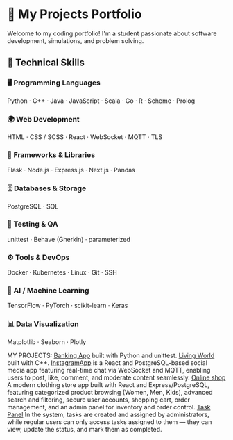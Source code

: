 # 💼 My Projects Portfolio

Welcome to my coding portfolio! I'm a student passionate about software development, simulations, and problem solving.  

## 🧠 Technical Skills

### 🖥️ Programming Languages  
Python · C++ · Java · JavaScript · Scala · Go · R · Scheme · Prolog

### 🌍 Web Development  
HTML · CSS / SCSS · React · WebSocket · MQTT · TLS

### 🧰 Frameworks & Libraries  
Flask · Node.js · Express.js · Next.js · Pandas

### 🗄️ Databases & Storage  
PostgreSQL · SQL 

### 🧪 Testing & QA  
unittest · Behave (Gherkin) · parameterized

### ⚙️ Tools & DevOps  
Docker · Kubernetes · Linux · Git · SSH

### 🤖 AI / Machine Learning  
TensorFlow · PyTorch · scikit-learn · Keras

### 📊 Data Visualization  
Matplotlib · Seaborn · Plotly



MY PROJECTS:
[Banking App](https://github.com/olha-yakymenko/bank-app.git) built with Python and unittest.
[Living World](https://github.com/olha-yakymenko/Living_World_project.git) built with C++.
[InstagramApp](https://github.com/olha-yakymenko/instagram_project.git) is a React and PostgreSQL-based social media app featuring real-time chat via WebSocket and MQTT, enabling users to post, like, comment, and moderate content seamlessly.
[Online shop](https://github.com/olha-yakymenko/online_shop.git) A modern clothing store app built with React and Express/PostgreSQL, featuring categorized product browsing (Women, Men, Kids), advanced search and filtering, secure user accounts, shopping cart, order management, and an admin panel for inventory and order control.
[Task Panel](https://github.com/olha-yakymenko/technologie_chmurowe_projekt.git) In the system, tasks are created and assigned by administrators, while regular users can only access tasks assigned to them — they can view, update the status, and mark them as completed.
